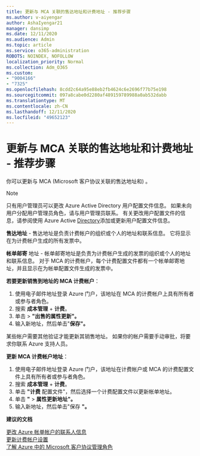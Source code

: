 ```yaml
---
title: 更新与 MCA 关联的售达地址和计费地址 - 推荐步骤
ms.author: v-aiyengar
author: AshaIyengar21
manager: dansimp
ms.date: 12/11/2020
ms.audience: Admin
ms.topic: article
ms.service: o365-administration
ROBOTS: NOINDEX, NOFOLLOW
localization_priority: Normal
ms.collection: Adm_O365
ms.custom:
- "9004166"
- "7325"
ms.openlocfilehash: 8cdd2c64a95e88eb2fb4624c6e2696f77b75e198
ms.sourcegitcommit: 097a8cabe0d2280af489159789988a0ab532dabb
ms.translationtype: MT
ms.contentlocale: zh-CN
ms.lasthandoff: 12/11/2020
ms.locfileid: "49652123"
---
```

# <a name="update-sold-to-and-bill-to-address-associated-to-your-mca---recommended-steps"></a>更新与 MCA 关联的售达地址和计费地址 - 推荐步骤

你可以更新与 MCA (Microsoft 客户协议关联的售达地址和) 。 

> [!NOTE]
> 只有用户管理员可以更改 Azure Active Directory 用户配置文件信息。 如果未向用户分配用户管理员角色，请与用户管理员联系。 有关更改用户配置文件的信息，请参阅使用 Azure Active [Directory](https://docs.microsoft.com/azure/active-directory/fundamentals/active-directory-users-profile-azure-portal)添加或更新用户配置文件信息。

**售达地址** - 售达地址是负责计费帐户的组织或个人的地址和联系信息。 它将显示在为计费帐户生成的所有发票中。

**帐单邮寄** 地址 - 帐单邮寄地址是负责为计费帐户生成的发票的组织或个人的地址和联系信息。 对于 MCA 的计费帐户，每个计费配置文件都有一个帐单邮寄地址，并且显示在为帐单配置文件生成的发票中。

**若要更新销售到地址的 MCA 计费帐户**：

1. 使用电子邮件地址登录 Azure 门户，该地址在 MCA 的计费帐户上具有所有者或参与者角色。
1. 搜索 **成本管理**  +  **计费**。
1. 单击  >  **"出售的属性更新"。**
1. 输入新地址，然后单击"**保存"。**

某些帐户需要其他验证才能更新其销售地址。 如果你的帐户需要手动审批，将要求你联系 Azure 支持人员。

**更新 MCA 计费帐户地址**： 

1. 使用电子邮件地址登录 Azure 门户，该地址在计费帐户或 MCA 的计费配置文件上具有所有者或参与者角色。
1. 搜索 **成本管理**  +  **计费**。
1. 单击 **"计费** 配置文件"，然后选择一个计费配置文件以更新帐单地址。
1. 单击 **"**  >  **属性更新地址"。**
1. 输入新地址，然后单击"保存 **"。**

**建议的文档**

[更改 Azure 帐单帐户的联系人信息](https://docs.microsoft.com/azure/cost-management-billing/manage/change-azure-account-profile)   
[更新计费帐户设置](https://docs.microsoft.com/microsoft-store/update-microsoft-store-for-business-account-settings)  
[了解 Azure 中的 Microsoft 客户协议管理角色](https://docs.microsoft.com/azure/cost-management-billing/manage/understand-mca-roles)
